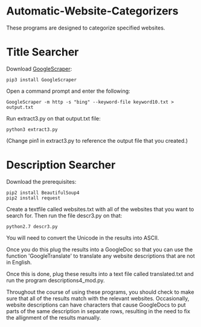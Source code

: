 # Automatic-Website-Categorizers

These programs are designed to categorize specified websites.

# Title Searcher
Download  [GoogleScraper](https://github.com/NikolaiT/GoogleScraper):

    pip3 install GoogleScraper

Open a command prompt and enter the following:

    GoogleScraper -m http -s "bing" --keyword-file keyword10.txt > output.txt
    
Run extract3.py on that output.txt file:

    python3 extract3.py 
 (Change pin1 in extract3.py to reference the output file that you created.)

# Description Searcher
Download the prerequisites:

    pip2 install BeautifulSoup4
    pip2 install request
    
Create a textfile called websites.txt with all of the websites that you want to search for. Then run the file descr3.py on that:

    python2.7 descr3.py

You will need to convert the Unicode in the results into ASCII. 

Once you do this plug the results into a GoogleDoc so that you can use the function 'GoogleTranslate' to translate any website descriptions that are not in English. 

Once this is done, plug these results into a text file called translated.txt and run the program descriptions4_mod.py.

Throughout the course of using these programs, you should check to make sure that all of the results match with the relevant websites. Occasionally, website descriptions can have characters that cause GoogleDocs to put parts of the same description in separate rows, resulting in the need to fix the allignment of the results manually.
